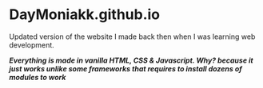# DayMoniakk.github.io
Updated version of the website I made back then when I was learning web development.

***Everything is made in vanilla HTML, CSS & Javascript. Why? because it just works unlike some frameworks that requires to install dozens of modules to work***
